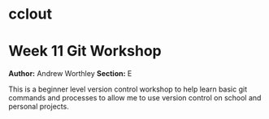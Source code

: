 # cclout
# Week 11 Git Workshop
**Author:** Andrew Worthley
**Section:** E

This is a beginner level version control workshop to help learn basic git commands and processes to allow me to use version control on school and personal projects.